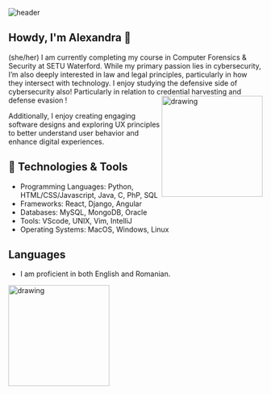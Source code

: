 
![header](https://i.imgur.com/ZGaHf6x.gif)


## Howdy, I'm Alexandra 🌼
(she/her)
I am currently completing my course in Computer Forensics & Security at SETU Waterford. While my primary passion lies in cybersecurity, I’m also deeply interested in law and legal principles, particularly in how they intersect with technology. I enjoy studying the defensive side of cybersecurity also! Particularly in relation to credential harvesting and defense evasion ! 
<img src="https://cdn.discordapp.com/attachments/1234641567730499584/1284055277334822932/Untitled_Artwork_11.gif?ex=685709ea&is=6855b86a&hm=5157363074d74ce133b92602f7c223a30461db240fb6b2b3ac662ffa34e67a13&" alt="drawing" align="right" height="200" width="200"/>

Additionally, I enjoy creating engaging software designs and exploring UX principles to better understand user behavior and enhance digital experiences. 

## 🔧 Technologies & Tools
- Programming Languages: Python, HTML/CSS/Javascript, Java, C, PhP, SQL
- Frameworks: React, Django, Angular
- Databases: MySQL, MongoDB, Oracle
- Tools: VScode, UNIX, Vim, IntelliJ
- Operating Systems: MacOS, Windows, Linux

## Languages
- I am proficient in both English and Romanian.

<img src="https://cdn.discordapp.com/attachments/656269411879092247/1385721648195440730/Untitled_Artwork_6.PNG?ex=6857195a&is=6855c7da&hm=4c05c1beaaf336dc16cde8afbadfdc46d1c477a89d5a6dbff1401fd5f376af64&" alt="drawing" align="left" height="200" width="200"/>
